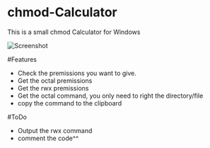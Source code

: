 # chmod-Calculator
This is a small chmod Calculator for Windows

![Screenshot](http://i.imgur.com/HQWlcJg.png)

#Features
- Check the premissions you want to give.
- Get the octal premissions
- Get the rwx premissions
- Get the octal command, you only need to right the directory/file
- copy the command to the clipboard

#ToDo
- Output the rwx command
- comment the code^^

